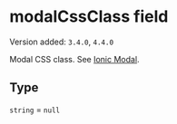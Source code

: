 # modalCssClass field

Version added: `3.4.0`, `4.4.0`

Modal CSS class. See <a href="https://ionicframework.com/docs/api/modal" target="_blank">Ionic Modal</a>.

## Type

`string` = `null`
